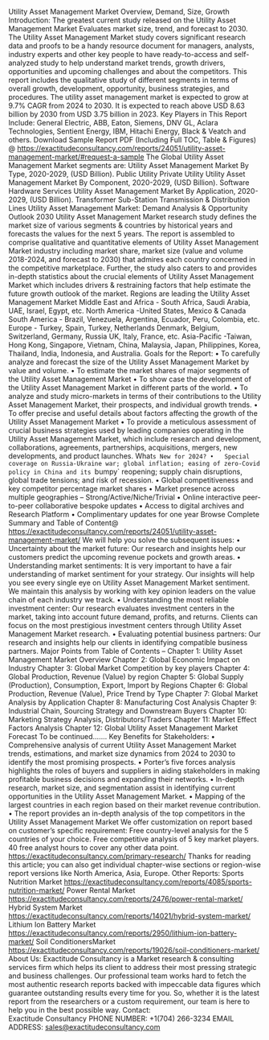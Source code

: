 Utility Asset Management Market Overview, Demand, Size, Growth 
Introduction:
The greatest current  study released on the Utility Asset Management Market Evaluates market size, trend, and forecast to 2030. The Utility Asset Management Market study covers significant research data and proofs to be a handy resource document for managers, analysts, industry experts and other key people to have ready-to-access and self-analyzed study to help understand market trends, growth drivers, opportunities and upcoming challenges and about the competitors. This report includes the qualitative study of different segments in terms of overall growth, development, opportunity, business strategies, and procedures. 
The utility asset management market is expected to grow at 9.7% CAGR from 2024 to 2030. It is expected to reach above USD 8.63 billion by 2030 from USD 3.75 billion in 2023.
Key Players in This Report Include: 
General Electric, ABB, Eaton, Siemens, DNV GL, Aclara Technologies, Sentient Energy, IBM, Hitachi Energy, Black & Veatch and others.
Download Sample Report PDF (Including Full TOC, Table & Figures) @ 
https://exactitudeconsultancy.com/reports/24051/utility-asset-management-market/#request-a-sample
The Global Utility Asset Management Market segments are:
Utility Asset Management Market By Type, 2020-2029, (USD Billion).
Public Utility
Private Utility
Utility Asset Management Market By Component, 2020-2029, (USD Billion).
Software
Hardware
Services
Utility Asset Management Market By Application, 2020-2029, (USD Billion).
Transformer
Sub-Station
Transmission & Distribution Lines
Utility Asset Management Market: Demand Analysis & Opportunity Outlook 2030
Utility Asset Management Market research study defines the market size of various segments & countries by historical years and forecasts the values for the next 5 years. The report is assembled to comprise qualitative and quantitative elements of Utility Asset Management Market industry including market share, market size (value and volume 2018-2024, and forecast to 2030) that admires each country concerned in the competitive marketplace. Further, the study also caters to and provides in-depth statistics about the crucial elements of Utility Asset Management Market which includes drivers & restraining factors that help estimate the future growth outlook of the market.
Regions are leading the Utility Asset Management Market
Middle East and Africa - South Africa, Saudi Arabia, UAE, Israel, Egypt, etc.
North America -United States, Mexico & Canada
South America - Brazil, Venezuela, Argentina, Ecuador, Peru, Colombia, etc.
Europe - Turkey, Spain, Turkey, Netherlands Denmark, Belgium, Switzerland, Germany, Russia UK, Italy, France, etc.
Asia-Pacific -Taiwan, Hong Kong, Singapore, Vietnam, China, Malaysia, Japan, Philippines, Korea, Thailand, India, Indonesia, and Australia.
Goals for the Report:
•	To carefully analyze and forecast the size of the Utility Asset Management Market by value and volume.
•	To estimate the market shares of major segments of the Utility Asset Management Market 
•	To show case the development of the Utility Asset Management Market in different parts of the world.
•	To analyze and study micro-markets in terms of their contributions to the Utility Asset Management Market, their prospects, and individual growth trends.
•	To offer precise and useful details about factors affecting the growth of the Utility Asset Management Market 
•	To provide a meticulous assessment of crucial business strategies used by leading companies operating in the Utility Asset Management Market, which include research and development, collaborations, agreements, partnerships, acquisitions, mergers, new developments, and product launches.
What`s New for 2024?
•	Special coverage on Russia-Ukraine war; global inflation; easing of zero-Covid policy in China and its `bumpy` reopening; supply chain disruptions, global trade tensions; and risk of recession.
•	Global competitiveness and key competitor percentage market shares
•	Market presence across multiple geographies – Strong/Active/Niche/Trivial
•	Online interactive peer-to-peer collaborative bespoke updates
•	Access to digital archives and Research Platform
•	Complimentary updates for one year
Browse Complete Summary and Table of Content@  
https://exactitudeconsultancy.com/reports/24051/utility-asset-management-market/
We will help you solve the subsequent issues:
•	Uncertainty about the market future: Our research and insights help our customers predict the upcoming revenue pockets and growth areas.
•	Understanding market sentiments: It is very important to have a fair understanding of market sentiment for your strategy. Our insights will help you see every single eye on Utility Asset Management Market sentiment. We maintain this analysis by working with key opinion leaders on the value chain of each industry we track.
•	Understanding the most reliable investment center: Our research evaluates investment centers in the market, taking into account future demand, profits, and returns. Clients can focus on the most prestigious investment centers through Utility Asset Management Market research.
•	Evaluating potential business partners: Our research and insights help our clients in identifying compatible business partners.
Major Points from Table of Contents –
Chapter 1: Utility Asset Management Market Overview
Chapter 2: Global Economic Impact on Industry
Chapter 3: Global Market Competition by key players
Chapter 4: Global Production, Revenue (Value) by region
Chapter 5: Global Supply (Production), Consumption, Export, Import by Regions
Chapter 6: Global Production, Revenue (Value), Price Trend by Type
Chapter 7: Global Market Analysis by Application
Chapter 8: Manufacturing Cost Analysis
Chapter 9: Industrial Chain, Sourcing Strategy and Downstream Buyers
Chapter 10: Marketing Strategy Analysis, Distributors/Traders
Chapter 11: Market Effect Factors Analysis
Chapter 12: Global Utility Asset Management Market Forecast
To be continued…….
Key Benefits for Stakeholders:
•	Comprehensive analysis of current Utility Asset Management Market trends, estimations, and market size dynamics from 2024 to 2030 to identify the most promising prospects.
•	Porter’s five forces analysis highlights the roles of buyers and suppliers in aiding stakeholders in making profitable business decisions and expanding their networks.
•	In-depth research, market size, and segmentation assist in identifying current opportunities in the Utility Asset Management Market.
•	Mapping of the largest countries in each region based on their market revenue contribution.
•	The report provides an in-depth analysis of the top competitors in the Utility Asset Management Market
We offer customization on report based on customer’s specific requirement:
Free country-level analysis for the 5 countries of your choice.
Free competitive analysis of 5 key market players.
40 free analyst hours to cover any other data point.
https://exactitudeconsultancy.com/primary-research/
Thanks for reading this article; you can also get individual chapter-wise sections or region-wise report versions like North America, Asia, Europe.
Other Reports:
Sports Nutrition Market
https://exactitudeconsultancy.com/reports/4085/sports-nutrition-market/
Power Rental Market
https://exactitudeconsultancy.com/reports/2476/power-rental-market/
Hybrid System Market
https://exactitudeconsultancy.com/reports/14021/hybrid-system-market/
Lithium Ion Battery Market
https://exactitudeconsultancy.com/reports/2950/lithium-ion-battery-market/
Soil ConditionersMarket
https://exactitudeconsultancy.com/reports/19026/soil-conditioners-market/
About Us:
Exactitude Consultancy is a Market research & consulting services firm which helps its client to address their most pressing strategic and business challenges. Our professional team works hard to fetch the most authentic research reports backed with impeccable data figures which guarantee outstanding results every time for you. So, whether it is the latest report from the researchers or a custom requirement, our team is here to help you in the best possible way.
Contact:  
Exactitude Consultancy
PHONE NUMBER: +1(704) 266-3234
EMAIL ADDRESS: sales@exactitudeconsultancy.com
